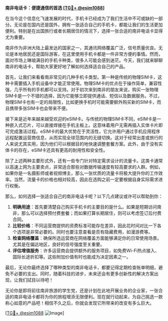 **南非电话卡：便捷通信的首选 [[TG💪+ @esim1088](https://t.me/s/esim1088)]**

在当今这个信息化飞速发展的时代，手机卡已经成为了我们生活中不可或缺的一部分。无论是在国内还是国外，拥有一张适合自己的手机卡，都能让我们的生活更加便利。特别是在出国旅行或者长期居住的情况下，选择一张合适的南非电话卡显得尤为重要。

南非作为非洲大陆上最发达的国家之一，其通讯网络覆盖广泛，信号质量优良。无论是本地居民还是国际游客，在这里使用手机卡都是一件非常方便的事情。然而，面对市场上琳琅满目的手机卡种类，很多人可能会感到迷茫。今天，我们就来聊聊南非的电话卡，帮助大家更好地了解如何选择适合自己的产品。

首先，让我们来看看南非常见的几种手机卡类型。第一种是传统的物理SIM卡，这种卡需要插入手机设备中才能正常使用。物理SIM卡的优点在于操作简单，兼容性强，几乎所有的手机都可以支持。对于初次来到南非的朋友来说，购买一张物理SIM卡是一个不错的选择，因为它能够立即提供通话、短信以及数据服务。不过，物理SIM卡也有一定的局限性，比如更换手机时可能需要额外购买新的SIM卡，而且携带多张SIM卡也会带来不便。

接下来是近年来越来越受欢迎的eSIM卡。与传统的物理SIM卡不同，eSIM卡是一种嵌入式芯片，可以直接焊接在手机主板上。这意味着用户无需再插入实体卡片即可完成激活过程。eSIM卡的最大优势在于灵活性，它允许用户通过手机应用程序远程配置运营商信息，从而实现全球范围内的无缝切换。这对于经常出差或旅行的人来说尤其实用，因为他们可以根据目的地快速调整套餐方案。此外，由于没有实体卡的存在，eSIM卡还具有更高的耐用性和安全性。

除了上述两种主要形式外，还有一些专门针对特定需求设计的流量卡。这类卡通常以高速上网为主要卖点，非常适合那些对数据传输速度有较高要求的人群。例如，如果你是一名摄影师或者视频博主，那么一张优质的流量卡将极大提升你的工作效率。当然，流量卡的价格也相对较高，因此在选购之前一定要根据自身实际需求进行权衡。

那么，如何选择一张适合自己的南非电话卡呢？以下几点建议或许可以帮助到你：

1. **明确用途**：首先要清楚自己购买手机卡的主要目的是什么。如果是短期访问南非，那么可以选择预付费套餐；而如果打算长期居住，则可以考虑签订后付费合同。
2. **比较价格**：不同运营商提供的资费标准可能存在差异，因此花时间对比一下各个选项是非常必要的。同时也要注意查看是否有隐藏费用，如漫游费等。
3. **检查网络覆盖**：确保所选运营商在网络覆盖方面能够满足你的日常使用场景。尤其是在偏远地区，良好的信号强度至关重要。
4. **评估增值服务**：许多运营商会提供额外的服务项目，如免费Wi-Fi热点接入、国际长途折扣等。这些附加价值有时也能成为决定因素之一。

最后，无论你最终选择了哪种类型的南非电话卡，都要记得定期检查账单明细，避免不必要的支出。同时，随着科技的进步，未来还会有更多创新性的解决方案出现，让我们拭目以待吧！

无论你是即将前往南非旅游的学生党，还是计划在此地开展业务的企业家，一张合适的南非电话卡都将为你的旅程增添无限便利。现在就行动起来，为自己挑选一款称心如意的产品吧！相信不久之后，你就会发现它所带来的改变有多么巨大。

[[TG💪+ @esim1088](https://t.me/s/esim1088) ![Image](https://i.postimg.cc/4NQfJmqS/Snipaste-2025-05-13-00-14-12.png)]